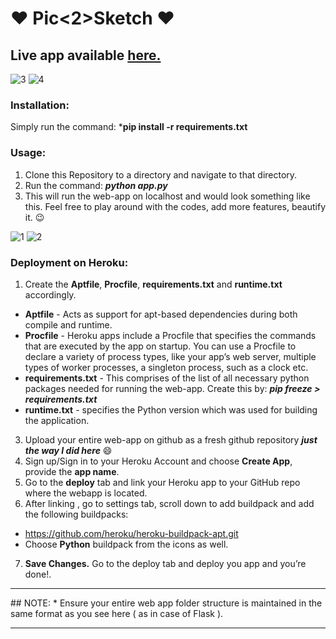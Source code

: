 # :heart: Pic<2>Sketch :heart:
## Live app available [here.](https://pic2sketch.herokuapp.com)
![3](https://user-images.githubusercontent.com/29462447/90712398-92a35f80-e2c0-11ea-8fe2-031a7e67a0bc.jpg)
![4](https://user-images.githubusercontent.com/29462447/90712401-946d2300-e2c0-11ea-8312-b44e033bb413.jpg)

### Installation:
Simply run the command: ***pip install -r requirements.txt** 

### Usage:
1. Clone this Repository to a directory and navigate to that directory.
2. Run the command: ***python app.py***
3. This will run the web-app on localhost and would look something like this. Feel free to play around with the codes, add more features, beautify it. :wink:

![1](https://user-images.githubusercontent.com/29462447/90712408-959e5000-e2c0-11ea-876f-db71875fe0bd.png)
![2](https://user-images.githubusercontent.com/29462447/90712409-9636e680-e2c0-11ea-9b82-a7848403d54c.png)

### Deployment on Heroku:
1. Create the **Aptfile**, **Procfile**, **requirements.txt** and **runtime.txt** accordingly.
  * **Aptfile** - Acts as support for apt-based dependencies during both compile and runtime.
  * **Procfile** - Heroku apps include a Procfile that specifies the commands that are executed by the app on startup. You can use a Procfile to declare a variety of process types, like your app’s web server, multiple types of worker processes, a singleton process, such as a clock etc.
  * **requirements.txt** - This comprises of the list of all necessary python packages needed for running the web-app. Create this by: ***pip freeze > requirements.txt***
  * **runtime.txt** - specifies the Python version which was used for building the application.

3. Upload your entire web-app on github as a fresh github repository ___just the way I did here___ :smile:
4. Sign up/Sign in to your Heroku Account and choose **Create App**, provide the **app name**.
5. Go to the **deploy** tab and link your Heroku app to your GitHub repo where the webapp is located.
6. After linking , go to settings tab, scroll down to add buildpack and add the following buildpacks:
  * https://github.com/heroku/heroku-buildpack-apt.git
  * Choose **Python** buildpack from the icons as well.

7. **Save Changes.** Go to the deploy tab and deploy you app and you’re done!.

<hr>
## NOTE:
*  Ensure your entire web app folder structure is maintained in the same format as you see here ( as in case of Flask ).
<hr>


